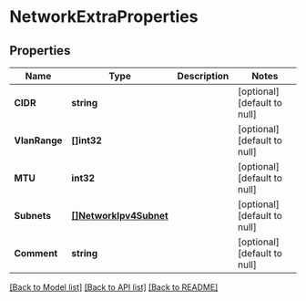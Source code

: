 # NetworkExtraProperties

## Properties
Name | Type | Description | Notes
------------ | ------------- | ------------- | -------------
**CIDR** | **string** |  | [optional] [default to null]
**VlanRange** | **[]int32** |  | [optional] [default to null]
**MTU** | **int32** |  | [optional] [default to null]
**Subnets** | [**[]NetworkIpv4Subnet**](network_ipv4_subnet.md) |  | [optional] [default to null]
**Comment** | **string** |  | [optional] [default to null]

[[Back to Model list]](../README.md#documentation-for-models) [[Back to API list]](../README.md#documentation-for-api-endpoints) [[Back to README]](../README.md)

